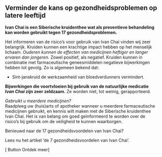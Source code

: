 ## Verminder de kans op gezondheidsproblemen op latere leeftijd

**Ivan Chai is een Siberische kruidenthee wat als preventieve behandeling kan worden gebruikt tegen 17 gezondheidsproblemen.**

Het informeren van de risico’s voor gebruik van Ivan Chai vinden wij zeer belangrijk. Kruiden kunnen een krachtige impact hebben op het menselijk lichaam. _Ouderen kunnen de effecten van medicijnen heftiger en langer ervaren dan jongeren._ Zowel positief, als negatief.
Kruiden kunnen in combinatie met farmaceutische geneesmiddelen negatieve bijwerkingen hebben tot gevolg. Zo is algemeen bekend dat:
* Sint-janskruid de werkzaamheid van bloedverdunners vermindert. 

**Bijwerkingen die voortvloeien bij gebruik van de natuurlijke medicatie _Ivan Chai_ zijn zeer zeldzaam.** Ze worden niet, tot weinig, gerapporteerd.

_Gebruikt u meerdere medicijnen?_ <br>
Raadpleeg uw (huis)arts of apotheker wanneer u meerdere farmaceutische medicijnen gebruikt, en kennis wilt maken met de Siberische kruidenthee Ivan Chai. Het is van belang om goed geïnformeerd te worden over de risico’s bij gebruik om de veiligheid  te kunnen waarborgen.

Benieuwd naar de 17 gezondheidsvoordelen van Ivan Chai? 

Lees nu het artikel ‘de 7 gezondheidsvoordelen van Ivan Chai’.

[ Button Ontdek meer] 


